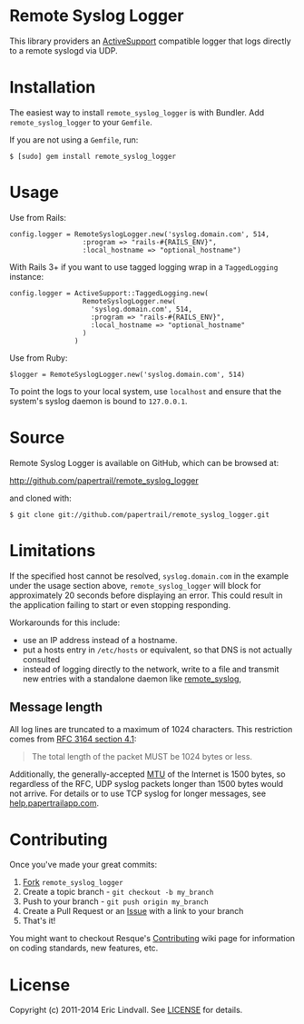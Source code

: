 # Remote Syslog Logger

This library providers an [ActiveSupport][] compatible logger that logs
directly to a remote syslogd via UDP.

[ActiveSupport]: http://as.rubyonrails.org/


# Installation

The easiest way to install `remote_syslog_logger` is with Bundler. Add
`remote_syslog_logger` to your `Gemfile`.

If you are not using a `Gemfile`, run:

    $ [sudo] gem install remote_syslog_logger


# Usage

Use from Rails:

    config.logger = RemoteSyslogLogger.new('syslog.domain.com', 514,
                      :program => "rails-#{RAILS_ENV}",
                      :local_hostname => "optional_hostname")

With Rails 3+ if you want to use tagged logging wrap in a `TaggedLogging` instance:

    config.logger = ActiveSupport::TaggedLogging.new(
                      RemoteSyslogLogger.new(
                        'syslog.domain.com', 514,
                        :program => "rails-#{RAILS_ENV}",
                        :local_hostname => "optional_hostname"
                      )
                    )

Use from Ruby:

    $logger = RemoteSyslogLogger.new('syslog.domain.com', 514)

To point the logs to your local system, use `localhost` and ensure that
the system's syslog daemon is bound to `127.0.0.1`.


# Source

Remote Syslog Logger is available on GitHub, which can be browsed at:

<http://github.com/papertrail/remote_syslog_logger>

and cloned with:

    $ git clone git://github.com/papertrail/remote_syslog_logger.git


# Limitations

If the specified host cannot be resolved, `syslog.domain.com` in the
example under the usage section above, `remote_syslog_logger` will block
for approximately 20 seconds before displaying an error.  This could
result in the application failing to start or even stopping responding.

Workarounds for this include:

* use an IP address instead of a hostname.
* put a hosts entry in `/etc/hosts` or equivalent, so that DNS is not
actually consulted
* instead of logging directly to the network, write to a file and
transmit new entries with a standalone daemon like
[remote_syslog](https://github.com/papertrail/remote_syslog),

## Message length

All log lines are truncated to a maximum of 1024 characters. This restriction
comes from [RFC 3164 section 4.1][rfc-limit]:

> The total length of the packet MUST be 1024 bytes or less.

Additionally, the generally-accepted [MTU][] of the Internet is 1500 bytes, so
regardless of the RFC, UDP syslog packets longer than 1500 bytes would not
arrive. For details or to use TCP syslog for longer messages, see
[help.papertrailapp.com][troubleshoot].

[rfc-limit]: https://tools.ietf.org/html/rfc3164#section-4.1
[MTU]: (https://en.wikipedia.org/wiki/Maximum_transmission_unit)
[troubleshoot]: http://help.papertrailapp.com/kb/configuration/troubleshooting-remote-syslog-reachability/#message-length

# Contributing

Once you've made your great commits:

 1. [Fork][fk] `remote_syslog_logger`
 2. Create a topic branch - `git checkout -b my_branch`
 3. Push to your branch - `git push origin my_branch`
 4. Create a Pull Request or an [Issue][is] with a link to your branch
 5. That's it!

You might want to checkout Resque's [Contributing][cb] wiki page for information
on coding standards, new features, etc.


# License

Copyright (c) 2011-2014 Eric Lindvall. See [LICENSE][] for details.


[cb]: https://wiki.github.com/defunkt/resque/contributing
[fk]: http://help.github.com/forking/
[is]: https://github.com/papertrail/remote_syslog_logger/issues
[LICENSE]: https://github.com/papertrail/remote_syslog_logger/blob/master/LICENSE
